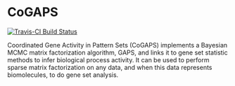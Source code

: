 # CoGAPS

[![Travis-CI Build Status](https://travis-ci.org/CoGAPS/CoGAPS.svg?branch=master)](https://travis-ci.org/CoGAPS/CoGAPS)


Coordinated Gene Activity in Pattern Sets (CoGAPS) implements a Bayesian MCMC matrix factorization algorithm, GAPS, and links it to gene set statistic methods to infer biological process activity. It can be used to perform sparse matrix factorization on any data, and when this data represents biomolecules, to do gene set analysis.
